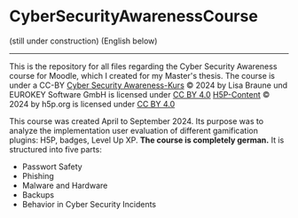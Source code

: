 # CyberSecurityAwarenessCourse
(still under construction)
(English below)



***

This is the repository for all files regarding the Cyber Security Awareness course for Moodle, which I created for my Master's thesis. The course is under a CC-BY 
[Cyber Security Awareness-Kurs](https://open.ec-ol.de/course/view.php?id=20) © 2024 by Lisa Braune und EUROKEY Software GmbH is licensed under [CC BY 4.0](https://creativecommons.org/licenses/by/4.0/?ref=chooser-v1)
[H5P-Content](https://h5p.org/) © 2024 by h5p.org is licensed under [CC BY 4.0](https://creativecommons.org/licenses/by/4.0/?ref=chooser-v1) 

This course was created April to September 2024. Its purpose was to analyze the implementation user evaluation of different gamification plugins: H5P, badges, Level Up XP.
**The course is completely german.** It is structured into five parts:
- Passwort Safety
- Phishing
- Malware and Hardware
- Backups
- Behavior in Cyber Security Incidents
